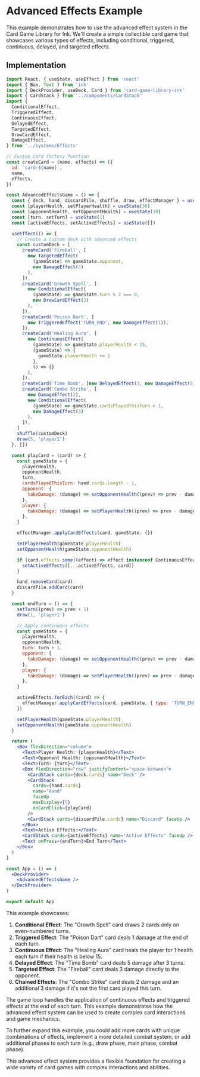 # Advanced Effects Example

This example demonstrates how to use the advanced effect system in the Card Game Library for Ink. We'll create a simple collectible card game that showcases various types of effects, including conditional, triggered, continuous, delayed, and targeted effects.

## Implementation

```jsx
import React, { useState, useEffect } from 'react'
import { Box, Text } from 'ink'
import { DeckProvider, useDeck, Card } from 'card-game-library-ink'
import { CardStack } from '../components/CardStack'
import {
  ConditionalEffect,
  TriggeredEffect,
  ContinuousEffect,
  DelayedEffect,
  TargetedEffect,
  DrawCardEffect,
  DamageEffect,
} from '../systems/Effects'

// Custom card factory function
const createCard = (name, effects) => ({
  id: `card-${name}`,
  name,
  effects,
})

const AdvancedEffectsGame = () => {
  const { deck, hand, discardPile, shuffle, draw, effectManager } = useDeck()
  const [playerHealth, setPlayerHealth] = useState(30)
  const [opponentHealth, setOpponentHealth] = useState(30)
  const [turn, setTurn] = useState(1)
  const [activeEffects, setActiveEffects] = useState([])

  useEffect(() => {
    // Create a custom deck with advanced effects
    const customDeck = [
      createCard('Fireball', [
        new TargetedEffect(
          (gameState) => gameState.opponent,
          new DamageEffect(3)
        ),
      ]),
      createCard('Growth Spell', [
        new ConditionalEffect(
          (gameState) => gameState.turn % 2 === 0,
          new DrawCardEffect(2)
        ),
      ]),
      createCard('Poison Dart', [
        new TriggeredEffect('TURN_END', new DamageEffect(1)),
      ]),
      createCard('Healing Aura', [
        new ContinuousEffect(
          (gameState) => gameState.playerHealth < 15,
          (gameState) => {
            gameState.playerHealth += 1
          },
          () => {}
        ),
      ]),
      createCard('Time Bomb', [new DelayedEffect(3, new DamageEffect(5))]),
      createCard('Combo Strike', [
        new DamageEffect(2),
        new ConditionalEffect(
          (gameState) => gameState.cardsPlayedThisTurn > 1,
          new DamageEffect(3)
        ),
      ]),
    ]
    shuffle(customDeck)
    draw(5, 'player1')
  }, [])

  const playCard = (card) => {
    const gameState = {
      playerHealth,
      opponentHealth,
      turn,
      cardsPlayedThisTurn: hand.cards.length - 1,
      opponent: {
        takeDamage: (damage) => setOpponentHealth((prev) => prev - damage),
      },
      player: {
        takeDamage: (damage) => setPlayerHealth((prev) => prev - damage),
      },
    }

    effectManager.applyCardEffects(card, gameState, {})

    setPlayerHealth(gameState.playerHealth)
    setOpponentHealth(gameState.opponentHealth)

    if (card.effects.some((effect) => effect instanceof ContinuousEffect)) {
      setActiveEffects([...activeEffects, card])
    }

    hand.removeCard(card)
    discardPile.addCard(card)
  }

  const endTurn = () => {
    setTurn((prev) => prev + 1)
    draw(1, 'player1')

    // Apply continuous effects
    const gameState = {
      playerHealth,
      opponentHealth,
      turn: turn + 1,
      opponent: {
        takeDamage: (damage) => setOpponentHealth((prev) => prev - damage),
      },
      player: {
        takeDamage: (damage) => setPlayerHealth((prev) => prev - damage),
      },
    }

    activeEffects.forEach((card) => {
      effectManager.applyCardEffects(card, gameState, { type: 'TURN_END' })
    })

    setPlayerHealth(gameState.playerHealth)
    setOpponentHealth(gameState.opponentHealth)
  }

  return (
    <Box flexDirection="column">
      <Text>Player Health: {playerHealth}</Text>
      <Text>Opponent Health: {opponentHealth}</Text>
      <Text>Turn: {turn}</Text>
      <Box flexDirection="row" justifyContent="space-between">
        <CardStack cards={deck.cards} name="Deck" />
        <CardStack
          cards={hand.cards}
          name="Hand"
          faceUp
          maxDisplay={5}
          onCardClick={playCard}
        />
        <CardStack cards={discardPile.cards} name="Discard" faceUp />
      </Box>
      <Text>Active Effects:</Text>
      <CardStack cards={activeEffects} name="Active Effects" faceUp />
      <Text onPress={endTurn}>End Turn</Text>
    </Box>
  )
}

const App = () => (
  <DeckProvider>
    <AdvancedEffectsGame />
  </DeckProvider>
)

export default App
```

This example showcases:

1. **Conditional Effect**: The "Growth Spell" card draws 2 cards only on even-numbered turns.
2. **Triggered Effect**: The "Poison Dart" card deals 1 damage at the end of each turn.
3. **Continuous Effect**: The "Healing Aura" card heals the player for 1 health each turn if their health is below 15.
4. **Delayed Effect**: The "Time Bomb" card deals 5 damage after 3 turns.
5. **Targeted Effect**: The "Fireball" card deals 3 damage directly to the opponent.
6. **Chained Effects**: The "Combo Strike" card deals 2 damage and an additional 3 damage if it's not the first card played this turn.

The game loop handles the application of continuous effects and triggered effects at the end of each turn. This example demonstrates how the advanced effect system can be used to create complex card interactions and game mechanics.

To further expand this example, you could add more cards with unique combinations of effects, implement a more detailed combat system, or add additional phases to each turn (e.g., draw phase, main phase, combat phase).

This advanced effect system provides a flexible foundation for creating a wide variety of card games with complex interactions and abilities.
